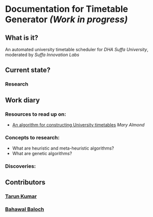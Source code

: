 # Documentation for **Timetable Generator** *(Work in progress)*

## What is it?
An automated university timetable scheduler for *DHA Suffa University*, moderated by *Suffa Innovation Labs*


## Current state?

### Research

## Work diary
### Resources to read up on: 
- [An algorithm for constructing University timetables](https://academic.oup.com/comjnl/article-pdf/8/4/331/1121803/8-4-331.pdf) *Mary Almond*


### Concepts to research:
- What are heuristic and meta-heuristic algorithms?
- What are genetic algorithms?

### Discoveries:

## Contributors
### [Tarun Kumar](https://github.com/sinnytk)
### [Bahawal Baloch](https://github.com/bahawal32)


